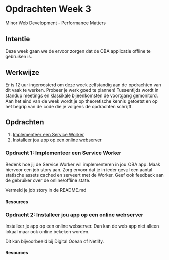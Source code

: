 # Opdrachten Week 3
Minor Web Development - Performance Matters

## Intentie
Deze week gaan we de ervoor zorgen dat de OBA applicatie offline te gebruiken is.

## Werkwijze
Er is 12 uur ingeroosterd om deze week zelfstandig aan de opdrachten van dit vaak te werken. Probeer je werk goed te plannen! Tussentijds wordt in standup meetings en klassikale bijeenkomsten de voortgang gemonitord. Aan het eind van de week wordt je op theoretische kennis getoetst en op het begrip van de code die je volgens de opdrachten schrijft.

## Opdrachten
1. [Implementeer een Service Worker][opdracht1]
2. [Installeer jou app op een online webserver][opdracht2]


### Opdracht 1: Implementeer een Service Worker
Bedenk hoe jij de Service Worker wil implementeren in jou OBA app. Maak hiervoor een job story aan. Zorg ervoor dat je in ieder geval een aantal statische assets cached en serveert met de Worker. Geef ook feedback aan de gebruiker over de online/offline state. 

Vermeld je job story  in de README.md

#### Resources

### Opdracht 2: Installeer jou app op een online webserver
Installeer je app op een online webserver. Dan kan de web app niet alleen lokaal maar ook online bekeken worden.

Dit kan bijvoorbeeld bij Digital Ocean of Netlify.

#### Resources




<!-- Bindings -->
[opdracht1]: https://github.com/cmda-minor-web/performance-matters-1819/blob/master/week-2.md#opdracht-1-optimaliseer-de-first-meaningful-paint
[opdracht2]: https://github.com/cmda-minor-web/performance-matters-1819/blob/master/week-2.md#opdracht-2-optimaliseer-de-perceived-performance



